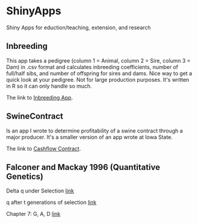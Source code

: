 # ShinyApps

Shiny Apps for eduction/teaching, extension, and research

## Inbreeding

This app takes a pedigree (column 1 = Animal, column 2 = Sire, column 3 = Dam) in .csv format and calculates inbreeding coefficients, number of full/half sibs, and number of offspring for sires and dams. Nice way to get a quick look at your pedigree. Not for large production purposes. It's written in R so it can only handle so much. 

The link to <a href="https://austin-putz.shinyapps.io/Inbreeding/" target="_blank" >Inbreeding App</a>. 

## SwineContract

Is an app I wrote to determine profitability of a swine contract through a major producer. It's a smaller version of an app wrote at Iowa State. 

The link to <a href="https://austin-putz.shinyapps.io/cashflow/" target="_blank" >Cashflow Contract</a>. 

## Falconer and Mackay 1996 (Quantitative Genetics)

Delta q under Selection [link](https://austin-putz.shinyapps.io/deltaqselection/)

q after t generations of selection [link](https://austin-putz.shinyapps.io/ngen/)

Chapter 7: G, A, D [link](https://austin-putz.shinyapps.io/Ch_7/)
